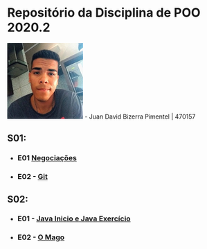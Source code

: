 # Repositório da Disciplina de POO 2020.2
<img src="foto.jpg" width="175">
- Juan David Bizerra Pimentel | 470157

## S01: 
- ### E01 [Negociações](Projeto_01_Inicio/E01)

- ### E02 - [Git](Projeto_01_Inicio/E02)

## S02: 
- ### E01 - [Java Inicio e Java Exercício](Projeto_02_Java/Inicio_e_exercicio)
- ### E02 - [O Mago](Projeto_02_Java\Mago)